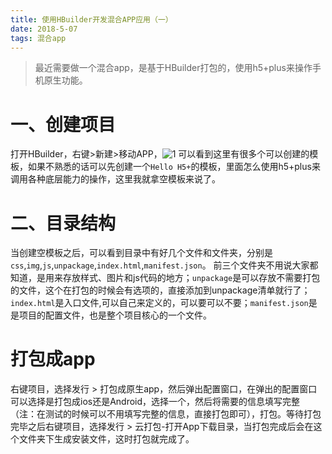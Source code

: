 ```yaml
---
title: 使用HBuilder开发混合APP应用（一）
date: 2018-5-07
tags: 混合app
---
```

>最近需要做一个混合app，是基于HBuilder打包的，使用h5+plus来操作手机原生功能。

# 一、创建项目
打开HBuilder，右键>新建>移动APP，![1](https://li-7857.oss-cn-beijing.aliyuncs.com/imgs/HBuilder_app/h_1.png?x-oss-process=style/imgs)
可以看到这里有很多个可以创建的模板，如果不熟悉的话可以先创建一个`Hello H5+`的模板，里面怎么使用h5+plus来调用各种底层能力的操作，这里我就拿空模板来说了。

# 二、目录结构
当创建空模板之后，可以看到目录中有好几个文件和文件夹，分别是`css`,`img`,`js`,`unpackage`,`index.html`,`manifest.json`。
前三个文件夹不用说大家都知道，是用来存放样式、图片和js代码的地方；`unpackage`是可以存放不需要打包的文件，这个在打包的时候会有选项的，直接添加到unpackage清单就行了；`index.html`是入口文件,可以自己来定义的，可以要可以不要；`manifest.json`是是项目的配置文件，也是整个项目核心的一个文件。

# 打包成app
右键项目，选择发行 > 打包成原生app，然后弹出配置窗口，在弹出的配置窗口可以选择是打包成ios还是Android，选择一个，然后将需要的信息填写完整（注：在测试的时候可以不用填写完整的信息，直接打包即可），打包。等待打包完毕之后右键项目，选择发行 > 云打包-打开App下载目录，当打包完成后会在这个文件夹下生成安装文件，这时打包就完成了。